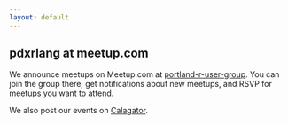 ```yaml
---
layout: default
---
```


## pdxrlang at meetup.com

We announce meetups on Meetup.com at [portland-r-user-group](http://www.meetup.com/portland-r-user-group/). You can join the group there, get notifications about new meetups, and RSVP for meetups you want to attend.

We also post our events on [Calagator](http://calagator.org/events/search?utf8=%E2%9C%93&query=pdxrlang).
